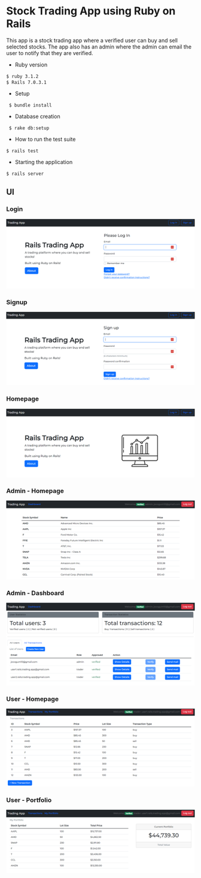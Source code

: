 # Stock Trading App using Ruby on Rails

This app is a stock trading app where a verified user can buy and sell selected stocks. The app also has an admin where the admin can email the user to notify that they are verified.

* Ruby version
```
$ ruby 3.1.2
$ Rails 7.0.3.1
```

* Setup
```
 $ bundle install
```

* Database creation
```
 $ rake db:setup
```

* How to run the test suite
```
$ rails test
```

* Starting the application
```
$ rails server
```

## UI
### Login
![login](https://github.com/jocogum10/trading-app-rails/blob/main/app/assets/images/login.PNG)

### Signup
![signup](https://github.com/jocogum10/trading-app-rails/blob/main/app/assets/images/sign%20up.PNG)

### Homepage
![home](https://github.com/jocogum10/trading-app-rails/blob/main/app/assets/images/homepage.PNG)

### Admin - Homepage
![admin homepage](https://github.com/jocogum10/trading-app-rails/blob/main/app/assets/images/adminhomepage.PNG)

### Admin - Dashboard
![admin dashboard](https://github.com/jocogum10/trading-app-rails/blob/main/app/assets/images/admindashboard.PNG)

### User - Homepage
![user homepage](https://github.com/jocogum10/trading-app-rails/blob/main/app/assets/images/userhomepage.PNG)

### User - Portfolio
![user portfolio](https://github.com/jocogum10/trading-app-rails/blob/main/app/assets/images/userportfolio.PNG)